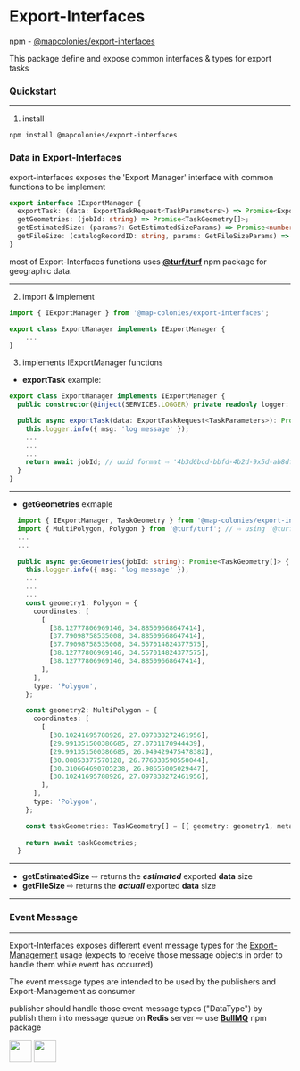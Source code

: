 # Export-Interfaces
npm - [@mapcolonies/export-interfaces](https://www.npmjs.com/package/@map-colonies/export-interfaces)

This package define and expose common interfaces & types for export tasks

### Quickstart
---
1. install
```
npm install @mapcolonies/export-interfaces
```

### Data in Export-Interfaces
export-interfaces exposes the 'Export Manager' interface with common functions to be implement
```typescript
export interface IExportManager {
  exportTask: (data: ExportTaskRequest<TaskParameters>) => Promise<ExportTaskResponse>;
  getGeometries: (jobId: string) => Promise<TaskGeometry[]>;
  getEstimatedSize: (params?: GetEstimatedSizeParams) => Promise<number>;
  getFileSize: (catalogRecordID: string, params: GetFileSizeParams) => Promise<number>;
}
```
most of Export-Interfaces functions uses **[@turf/turf](https://www.npmjs.com/package/@turf/turf)** npm package for geographic data.

---

2. import & implement

```typescript
import { IExportManager } from '@map-colonies/export-interfaces';

export class ExportManager implements IExportManager {
    ...
}
```

3. implements IExportManager functions

- **exportTask** example:
```typescript
export class ExportManager implements IExportManager {
  public constructor(@inject(SERVICES.LOGGER) private readonly logger: Logger) {}

  public async exportTask(data: ExportTaskRequest<TaskParameters>): Promise<ExportTaskResponse> {
    this.logger.info({ msg: 'log message' });
    ...
    ...
    ...
    return await jobId; // uuid format ⇨ '4b3d6bcd-bbfd-4b2d-9x5d-ab8dfbdd4be4'
  }
}
```

---

- **getGeometries** exmaple
```typescript
  import { IExportManager, TaskGeometry } from '@map-colonies/export-interfaces';
  import { MultiPolygon, Polygon } from '@turf/turf'; // ⇨ using '@turf/turf' npm package for Geometry type
  ...
  ...

  public async getGeometries(jobId: string): Promise<TaskGeometry[]> {
    this.logger.info({ msg: 'log message' });
    ...
    ...
    ...
    const geometry1: Polygon = {
      coordinates: [
        [
          [38.12777806969146, 34.88509668647414],
          [37.79098758535008, 34.88509668647414],
          [37.79098758535008, 34.557014824377575],
          [38.12777806969146, 34.557014824377575],
          [38.12777806969146, 34.88509668647414],
        ],
      ],
      type: 'Polygon',
    };

    const geometry2: MultiPolygon = {
      coordinates: [
        [
          [30.10241695788926, 27.097838272461956],
          [29.991351500386685, 27.0731170944439],
          [29.991351500386685, 26.949429475478382],
          [30.08853377570128, 26.776038590550044],
          [30.310664690705238, 26.98655005029447],
          [30.10241695788926, 27.097838272461956],
        ],
      ],
      type: 'Polygon',
    };

    const taskGeometries: TaskGeometry[] = [{ geometry: geometry1, metadata: { maxRes: 0.732 } }, { geometry2 }]; // ⇨ 'metadata' is optional here
    
    return await taskGeometries;
  }
```

---

- **getEstimatedSize** ⇨ returns the ***estimated*** exported **data** size
- **getFileSize** ⇨ returns the ***actuall*** exported **data** size
---

### Event Message
---
Export-Interfaces exposes different event message types for the [Export-Management](https://github.com/MapColonies/export-management) usage (expects to receive those message objects in order to handle them while event has occurred)

The event message types are intended to be used by the publishers and Export-Management as consumer

publisher should handle those event message types ("DataType") by publish them into message queue on **Redis** server ⇨ use **[BullMQ](https://github.com/taskforcesh/bullmq)** npm package 


<a href="https://github.com/taskforcesh/bullmq"><img src="https://user-images.githubusercontent.com/95200/143832033-32e868df-f3b0-4251-97fb-c64809a43d36.png" height="40" /><a> <img src="https://upload.wikimedia.org/wikipedia/en/6/6b/Redis_Logo.svg" height="40" />

